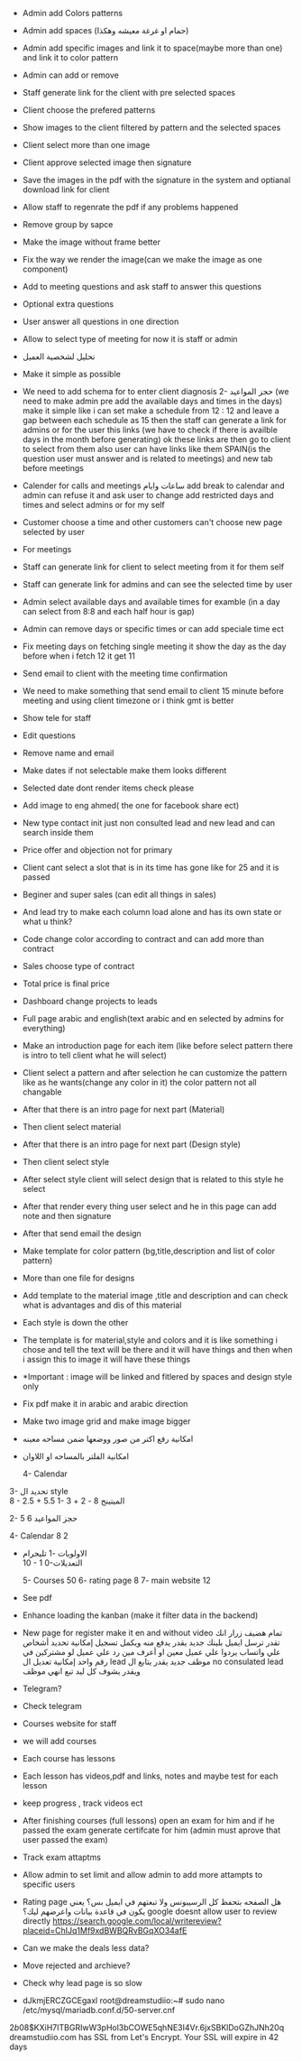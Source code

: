 - Admin add Colors patterns
- Admin add spaces (حمام او غرغة معيشه وهكذا)
- Admin add specific images and link it to space(maybe more than one) and link it to color pattern
- Admin can add or remove
- Staff generate link for the client with pre selected spaces
- Client choose the prefered patterns
- Show images to the client filtered by pattern and the selected spaces
- Client select more than one image
- Client approve selected image then signature
- Save the images in the pdf with the signature in the system and optianal download link for client
- Allow staff to regenrate the pdf if any problems happened
- Remove group by sapce
- Make the image without frame better
- Fix the way we render the image(can we make the image as one component)
- Add to meeting questions and ask staff to answer this questions
- Optional extra questions
- User answer all questions in one direction
- Allow to select type of meeting for now it is staff or admin
- تحليل لشخصية العميل
- Make it simple as possible
- We need to add schema for to enter client diagnosis
  2- حجز المواعيد (we need to make admin pre add the available days and times in the days)
  make it simple like i can set make a schedule from 12 : 12 and leave a gap between each schedule as 15
  then the staff can generate a link for admins or for the user this links (we have to check if there is availble days in the month before generating)
  ok these links are then go to client to select from them also user can have links like them
  SPAIN(is the question user must answer and is related to meetings) and new tab before meetings
- Calender for calls and meetings ساعات وايام add break to calendar and admin can refuse it and ask user to change
  add restricted days and times and select admins or for my self
- Customer choose a time and other customers can't choose new page selected by user
- For meetings
- Staff can generate link for client to select meeting from it for them self
- Staff can generate link for admins and can see the selected time by user
- Admin select available days and available times for examble (in a day can select from 8:8 and each half hour is gap)
- Admin can remove days or specific times or can add speciale time ect
- Fix meeting days on fetching single meeting it show the day as the day before when i fetch 12 it get 11
- Send email to client with the meeting time confirmation
- We need to make something that send email to client 15 minute before meeting and using client timezone or i think gmt is better
- Show tele for staff
- Edit questions
- Remove name and email
- Make dates if not selectable make them looks different
- Selected date dont render items check please
- Add image to eng ahmed( the one for facebook share ect)

- New type contact init just non consulted lead and new lead and can search inside them
- Price offer and objection not for primary
- Client cant select a slot that is in its time has gone like for 25 and it is passed
- Beginer and super sales (can edit all things in sales)
- And lead try to make each column load alone and has its own state or what u think?
- Code change color according to contract and can add more than contract
- Sales choose type of contract
- Total price is final price
- Dashboard change projects to leads

- Full page arabic and english(text arabic and en selected by admins for everything)
- Make an introduction page for each item (like before select pattern there is intro to tell client what he will select)
- Client select a pattern and after selection he can customize the pattern like as he wants(change any color in it) the color pattern not all changable
- After that there is an intro page for next part (Material)
- Then client select material
- After that there is an intro page for next part (Design style)
- Then client select style
- After select style client will select design that is related to this style he select
- After that render every thing user select and he in this page can add note and then signature
- After that send email the design
- Make template for color pattern (bg,title,description and list of color pattern)
- More than one file for designs
- Add template to the material image ,title and description and can check what is advantages and dis of this material
- Each style is down the other
- The template is for material,style and colors and it is like something i chose and tell the text will be there and it will have things and then when i assign this to image it will have these things

- \*Important : image will be linked and fitlered by spaces and design style only

- Fix pdf make it in arabic and arabic direction
- Make two image grid and make image bigger
- امكانية رفع اكتر من صور ووضعها ضمن مساحه معينه
- امكانية الفلتر بالمساحه او اللاوان

  4- Calendar

3- تحديد ال style  
 8 - 2.5 + 5.5
1- الميتينج
8 - 2 + 3

2- حجز المواعيد
6 5

4- Calendar
8 2

- الاولويات
  -1 تليجرام  
  10 - 1
  0-التعديلات

  5- Courses
  50
  6- rating page
  8
  7- main website
  12

- See pdf
- Enhance loading the kanban (make it filter data in the backend)
- New page for register make it en and without video
  تمام هضيف زرار انك تقدر ترسل ايميل بلينك جديد يقدر يدفع منه ويكمل تسجيل
  إمكانية تحديد أشخاص علي واتساب يردوا علي عميل معين
  او أعرف مين رد علي عميل لو مشتركين في رقم واحد
  إمكانية تعديل ال lead
  موظف جديد يقدر يتابع ال no consulated lead
  ويقدر يشوف كل ليد تبع انهي موظف

- Telegram?
- Check telegram

- Courses website for staff
- we will add courses
- Each course has lessons
- Each lesson has videos,pdf and links, notes and maybe test for each lesson
- keep progress , track videos ect
- After finishing courses (full lessons) open an exam for him and if he passed the exam generate certifcate for him (admin must aprove that user passed the exam)
- Track exam attaptms

- Allow admin to set limit and allow admin to add more attampts to specific users

- Rating page هل الصفحه بتحفظ كل الرسيبونس ولا تبعتهم في ايميل بس؟
  يعني يكون في قاعدة بيانات واعرضهم ليك؟
  google doesnt allow user to review directly
  https://search.google.com/local/writereview?placeid=ChIJq1Mf9xdBWBQRvBGqXO34afE

- Can we make the deals less data?
- Move rejected and archieve?
- Check why lead page is so slow

- dJkmjERCZGCEgaxl
  root@dreamstudiio:~# sudo nano /etc/mysql/mariadb.conf.d/50-server.cnf

$2b$08$KXiH7ITBGRIwW3pHol3bCOWE5qhNE3I4Vr.6jxSBKlDoGZhJNh20q
dreamstudiio.com has SSL from Let's Encrypt.
Your SSL will expire in 42 days
